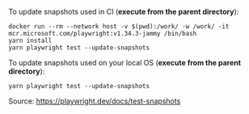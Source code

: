 To update snapshots used in CI (**execute from the parent directory**):
```
docker run --rm --network host -v $(pwd):/work/ -w /work/ -it mcr.microsoft.com/playwright:v1.34.3-jammy /bin/bash
yarn install
yarn playwright test --update-snapshots
```

To update snapshots used on your local OS (**execute from the parent directory**):
```
yarn playwright test --update-snapshots
```

Source: https://playwright.dev/docs/test-snapshots
